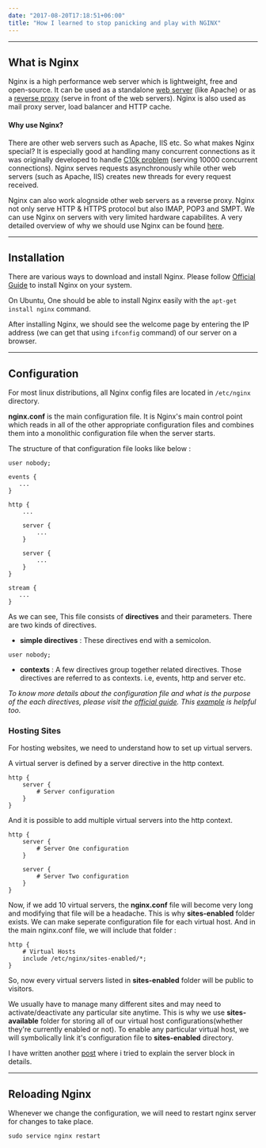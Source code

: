 ```yaml
---
date: "2017-08-20T17:18:51+06:00"
title: "How I learned to stop panicking and play with NGINX"
---
```


---

## What is Nginx
 
Nginx is a high performance web server which is lightweight, free and open-source. It can be used as a standalone [web server](https://youtu.be/XhgUClE5uC0?t=11m13s) (like Apache) or as a [reverse proxy](https://en.wikipedia.org/wiki/Reverse_proxy) (serve in front of the web servers). Nginx is also used as mail proxy server, load balancer and HTTP cache. 

#### Why use Nginx?

There are other web servers such as Apache, IIS etc. So what makes Nginx special? It is especially good at handling many concurrent connections as it was originally developed to handle [C10k problem](http://www.kegel.com/c10k.html) (serving 10000 concurrent connections). Nginx serves requests asynchronously while other web servers (such as Apache, IIS) creates new threads for every request received. 

Nginx can also work alognside other web servers as a reverse proxy. Nginx not only serve HTTP & HTTPS protocol but also IMAP, POP3 and SMPT. We can use Nginx on servers with very limited hardware capabilites. A very detailed overview of why we should use Nginx can be found [here](https://youtu.be/XhgUClE5uC0?t=16m57s).

---

## Installation

There are various ways to download and install Nginx. Please follow [Official Guide](https://www.nginx.com/resources/wiki/start/topics/tutorials/install/) to install Nginx on your system. 

On Ubuntu, One should be able to install Nginx easily with the `apt-get install nginx` command.

After installing Nginx, we should see the welcome page by entering the IP address (we can get that using `ifconfig` command) of our server on a browser.

---

## Configuration

For most linux distributions, all Nginx config files are located in `/etc/nginx` directory. 

**nginx.conf** is the main configuration file. It is Nginx's main control point which reads in all of the other appropriate configuration files and combines them into a monolithic configuration file when the server starts. 

The structure of that configuration file looks like below :
```
user nobody; 

events {
   ...
}

http {
    ...

    server {
    	...
    }

    server {
    	...
    }
}

stream {
   ...
}
```

As we can see, This file consists of **directives** and their parameters. There are two kinds of directives.

- **simple directives** : These directives end with a semicolon.

```
user nobody;
```
- **contexts** : A few directives group together related directives. Those directives are referred to as contexts. i.e, events, http and server etc.

*To know more details about the configuration file and what is the purpose of the each directives, please visit the [official guide](https://www.nginx.com/resources/admin-guide/configuration-files/). This [example](https://www.nginx.com/resources/wiki/start/topics/examples/full/) is helpful too.*

### Hosting Sites

For hosting websites, we need to understand how to set up virtual servers.

A virtual server is defined by a server directive in the http context.

```
http {
    server {
        # Server configuration
    }
}
```

And it is possible to add multiple virtual servers into the http context. 
```
http {
    server {
        # Server One configuration
    }

    server {
        # Server Two configuration
    }
}
```

Now, if we add 10 virtual servers, the **nginx.conf** file will become very long and modifying that file will be a headache. This is why **sites-enabled** folder exists. We can make seperate configuration file for each virtual host. And in the main nginx.conf file, we will include that folder :
```
http {
    # Virtual Hosts
    include /etc/nginx/sites-enabled/*;
}
```

So, now every virtual servers listed in **sites-enabled** folder will be public to visitors.

We usually have to manage many different sites and may need to activate/deactivate any particular site anytime. This is why we use **sites-available** folder for storing all of our virtual host configurations(whether they're currently enabled or not). To enable any particular virtual host, we will symbolically link it's configuration file to **sites-enabled** directory.

I have written another [post](https://cse031sust02.github.io/post/understanding-nginx-server-block/) where i tried to explain the server block in details.

---

## Reloading Nginx

Whenever we change the configuration, we will need to restart nginx server for changes to take place.
```
sudo service nginx restart
```

